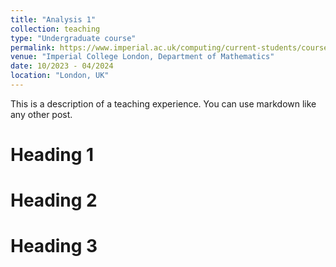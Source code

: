```yaml
---
title: "Analysis 1"
collection: teaching
type: "Undergraduate course"
permalink: https://www.imperial.ac.uk/computing/current-students/courses/math40002/
venue: "Imperial College London, Department of Mathematics"
date: 10/2023 - 04/2024
location: "London, UK"
---
```


This is a description of a teaching experience. You can use markdown like any other post.

Heading 1
======

Heading 2
======

Heading 3
======
